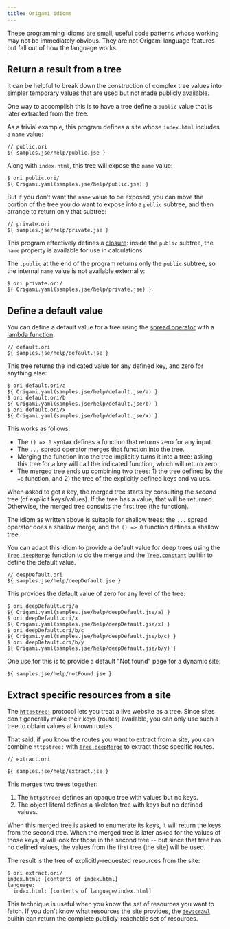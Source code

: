 ```yaml
---
title: Origami idioms
---
```


These [programming idioms](https://en.wikipedia.org/wiki/Programming_idiom) are small, useful code patterns whose working may not be immediately obvious. They are not Origami language features but fall out of how the language works.

## Return a result from a tree

It can be helpful to break down the construction of complex tree values into simpler temporary values that are used but not made publicly available.

One way to accomplish this is to have a tree define a `public` value that is later extracted from the tree.

As a trivial example, this program defines a site whose `index.html` includes a `name` value:

```ori
// public.ori
${ samples.jse/help/public.jse }
```

Along with `index.html`, this tree will expose the `name` value:

```console
$ ori public.ori/
${ Origami.yaml(samples.jse/help/public.jse) }
```

But if you don't want the `name` value to be exposed, you can move the portion of the tree you _do_ want to expose into a `public` subtree, and then arrange to return only that subtree:

```ori
// private.ori
${ samples.jse/help/private.jse }
```

This program effectively defines a [closure](<https://en.wikipedia.org/wiki/Closure_(computer_programming)>): inside the `public` subtree, the `name` property is available for use in calculations.

The `.public` at the end of the program returns only the `public` subtree, so the internal `name` value is not available externally:

```console
$ ori private.ori/
${ Origami.yaml(samples.jse/help/private.jse) }
```

## Define a default value

You can define a default value for a tree using the [spread operator](syntax.html#spread-operator) with a [lambda function](syntax.html#lambda-functions):

```ori
// default.ori
${ samples.jse/help/default.jse }
```

This tree returns the indicated value for any defined key, and zero for anything else:

```console
$ ori default.ori/a
${ Origami.yaml(samples.jse/help/default.jse/a) }
$ ori default.ori/b
${ Origami.yaml(samples.jse/help/default.jse/b) }
$ ori default.ori/x
${ Origami.yaml(samples.jse/help/default.jse/x) }
```

This works as follows:

- The `() => 0` syntax defines a function that returns zero for any input.
- The `...` spread operator merges that function into the tree.
- Merging the function into the tree implicitly turns it into a tree: asking this tree for a key will call the indicated function, which will return zero.
- The merged tree ends up combining two trees: 1) the tree defined by the `=0` function, and 2) the tree of the explicitly defined keys and values.

When asked to get a key, the merged tree starts by consulting the _second_ tree (of explicit keys/values). If the tree has a value, that will be returned. Otherwise, the merged tree consults the first tree (the function).

The idiom as written above is suitable for shallow trees: the `...` spread operator does a shallow merge, and the `() => 0` function defines a shallow tree.

You can adapt this idiom to provide a default value for deep trees using the [`Tree.deepMerge`](/builtins/tree/deepMerge.html) function to do the merge and the [`Tree.constant`](/builtins/tree/constant.html) builtin to define the default value.

```ori
// deepDefault.ori
${ samples.jse/help/deepDefault.jse }
```

This provides the default value of zero for any level of the tree:

```console
$ ori deepDefault.ori/a
${ Origami.yaml(samples.jse/help/deepDefault.jse/a) }
$ ori deepDefault.ori/x
${ Origami.yaml(samples.jse/help/deepDefault.jse/x) }
$ ori deepDefault.ori/b/c
${ Origami.yaml(samples.jse/help/deepDefault.jse/b/c) }
$ ori deepDefault.ori/b/y
${ Origami.yaml(samples.jse/help/deepDefault.jse/b/y) }
```

One use for this is to provide a default "Not found" page for a dynamic site:

```ori
${ samples.jse/help/notFound.jse }
```

## Extract specific resources from a site

The [`httpstree:`](/builtins/protocol/httpstree.html) protocol lets you treat a live website as a tree. Since sites don't generally make their keys (routes) available, you can only use such a tree to obtain values at known routes.

That said, if you know the routes you want to extract from a site, you can combine `httpstree:` with [`Tree.deepMerge`](/builtins/tree/deepMerge.html) to extract those specific routes.

```ori
// extract.ori

${ samples.jse/help/extract.jse }
```

This merges two trees together:

1. The `httpstree:` defines an opaque tree with values but no keys.
2. The object literal defines a skeleton tree with keys but no defined values.

When this merged tree is asked to enumerate its keys, it will return the keys from the second tree. When the merged tree is later asked for the values of those keys, it will look for those in the second tree -- but since that tree has no defined values, the values from the first tree (the site) will be used.

The result is the tree of explicitly-requested resources from the site:

```console
$ ori extract.ori/
index.html: [contents of index.html]
language:
  index.html: [contents of language/index.html]
```

This technique is useful when you know the set of resources you want to fetch. If you don't know what resources the site provides, the [`dev:crawl`](/builtins/dev/crawl.html) builtin can return the complete publicly-reachable set of resources.
